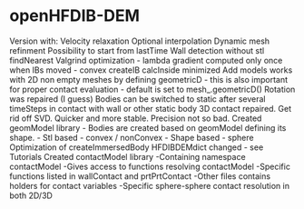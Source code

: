 # openHFDIB-DEM
Version with:
Velocity relaxation
Optional interpolation
Dynamic mesh refinment
Possibility to start from lastTime
Wall detection without stl findNearest
Valgrind optimization
	- lambda gradient computed only once when IBs moved
	- convex createIB calcInside minimized
Add models works with 2D non empty meshes by defining geometricD
	- this is also important for proper contact evaluation
	- default is set to mesh_.geometricD()
Rotation was repaired (I guess)
Bodies can be switched to static after several timeSteps in contact with
wall or other static body
3D contact repaired. Get rid off SVD. Quicker and more stable. Precision not
so bad.
Created geomModel library
	- Bodies are created based on geomModel defining its shape.
		- Stl based - convex / nonConvex
		- Shape based - sphere
Optimization of createImmersedBody
HFDIBDEMdict changed - see Tutorials
Created contactModel library
	-Containing namespace contactModel
		-Gives access to functions resolving contactModel
		-Specific functions listed in wallContact and prtPrtContact
		-Other files contains holders for contact variables
	-Specific sphere-sphere contact resolution in both 2D/3D
